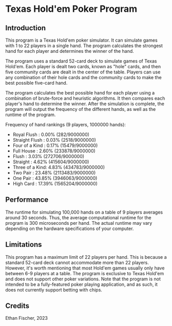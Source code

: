 # Texas Hold'em Poker Program

## Introduction

This program is a Texas Hold'em poker simulator. It can simulate games with 1 to 22 players in a single hand. The program calculates the strongest hand for each player and determines the winner of the hand.

The program uses a standard 52-card deck to simulate games of Texas Hold'em. Each player is dealt two cards, known as "hole" cards, and then five community cards are dealt in the center of the table. Players can use any combination of their hole cards and the community cards to make the best possible five-card hand. 

The program calculates the best possible hand for each player using a combination of brute-force and heuristic algorithms. It then compares each player's hand to determine the winner. After the simulation is complete, the program will output the frequency of the different hands, as well as the runtime of the program.

Frequency of hand rankings (9 players, 1000000 hands):
* Royal Flush    : 0.00% (282/9000000)
* Straight Flush : 0.03% (2518/9000000)
* Four of a Kind : 0.17% (15479/9000000)
* Full House     : 2.60% (233878/9000000)
* Flush          : 3.03% (272706/9000000)
* Straight       : 4.62% (415604/9000000)
* Three of a Kind: 4.83% (434783/9000000)
* Two Pair       : 23.48% (2113483/9000000)
* One Pair       : 43.85% (3946063/9000000)
* High Card      : 17.39% (1565204/9000000)

## Performance

The runtime for simulating 100,000 hands on a table of 9 players averages around 30 seconds. Thus, the average computational runtime for the program is 300 microseconds per hand. The actual runtime may vary depending on the hardware specifications of your computer.

## Limitations

This program has a maximum limit of 22 players per hand. This is because a standard 52-card deck cannot accommodate more than 22 players. However, it's worth mentioning that most Hold'em games usually only have between 6-9 players at a table.
The program is exclusive to Texas Hold'em and does not support other poker variations.
Note that the program is not intended to be a fully-featured poker playing application, and as such, it does not currently support betting with chips.

## Credits

Ethan Fischer, 2023
